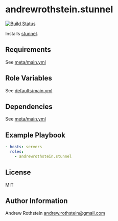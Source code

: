 andrewrothstein.stunnel
=========
[![Build Status](https://travis-ci.org/andrewrothstein/ansible-stunnel.svg?branch=master)](https://travis-ci.org/andrewrothstein/ansible-stunnel)

Installs [stunnel](https://www.stunnel.org).

Requirements
------------

See [meta/main.yml](meta/main.yml)

Role Variables
--------------

See [defaults/main.yml](defaults/main.yml)

Dependencies
------------

See [meta/main.yml](meta/main.yml)

Example Playbook
----------------

```yml
- hosts: servers
  roles:
    - andrewrothstein.stunnel
```

License
-------

MIT

Author Information
------------------

Andrew Rothstein <andrew.rothstein@gmail.com>
